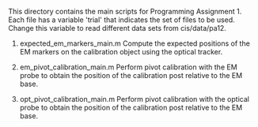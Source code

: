 This directory contains the main scripts for Programming Assignment 1. Each 
file has a variable 'trial' that indicates the set of files to be used. 
Change this variable to read different data sets from cis/data/pa12.

1. expected_em_markers_main.m
Compute the expected positions of the EM markers on the calibration object
using the optical tracker.

2. em_pivot_calibration_main.m
Perform pivot calibration with the EM probe to obtain the position of the 
calibration post relative to the EM base.

3. opt_pivot_calibration_main.m
Perform pivot calibration with the optical probe to obtain the position of 
the calibration post relative to the EM base.